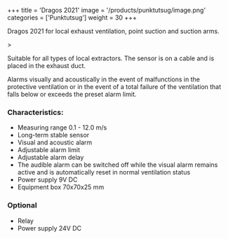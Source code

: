 +++
title = 'Dragos 2021'
image = '/products/punktutsug/image.png'
categories = ['Punktutsug']
weight = 30
+++

Dragos 2021 for local exhaust ventilation, point suction and suction arms.

<!--more-->>

Suitable for all types of local extractors. The sensor is on a cable and is placed in the exhaust duct.

Alarms visually and acoustically in the event of malfunctions in the protective ventilation or in the event of a total failure of the ventilation that falls below or exceeds the preset alarm limit.

### Characteristics:

- Measuring range 0.1 - 12.0 m/s
- Long-term stable sensor
- Visual and acoustic alarm
- Adjustable alarm limit
- Adjustable alarm delay
- The audible alarm can be switched off while the visual alarm remains active and is automatically reset in normal ventilation status
- Power supply 9V DC
- Equipment box 70x70x25 mm

### Optional

- Relay
- Power supply 24V DC
